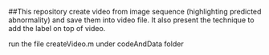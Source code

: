 ##This repository create video from image sequence (highlighting predicted abnormality) and save them into video file. It also present the technique to add the label on top of video.

run the file createVideo.m under codeAndData folder
